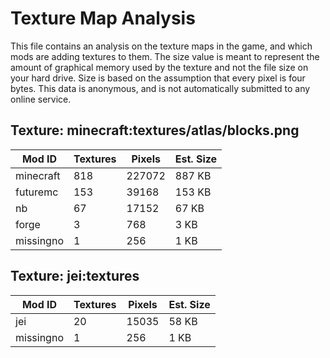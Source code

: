 # Texture Map Analysis

This file contains an analysis on the texture maps in the game, and which mods
are adding textures to them. The size value is meant to represent the amount of
graphical memory used by the texture and not the file size on your hard drive.
Size is based on the assumption that every pixel is four bytes. This data is
anonymous, and is not automatically submitted to any online service.


## Texture: minecraft:textures/atlas/blocks.png
| Mod ID    | Textures | Pixels | Est. Size |
|-----------|----------|--------|-----------|
| minecraft | 818      | 227072 | 887 KB    |
| futuremc  | 153      | 39168  | 153 KB    |
| nb        | 67       | 17152  | 67 KB     |
| forge     | 3        | 768    | 3 KB      |
| missingno | 1        | 256    | 1 KB      |

## Texture: jei:textures
| Mod ID    | Textures | Pixels | Est. Size |
|-----------|----------|--------|-----------|
| jei       | 20       | 15035  | 58 KB     |
| missingno | 1        | 256    | 1 KB      |
